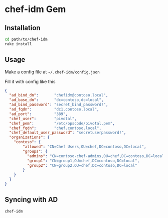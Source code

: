 # chef-idm Gem

## Installation

``` bash
cd path/to/chef-idm
rake install
```

## Usage

Make a config file at `~/.chef-idm/config.json`

Fill it with config like this

``` json
{
  "ad_bind_dn":       "chefidm@contoso.local",
  "ad_base_dn":       "dc=contoso,dc=local",
  "ad_bind_password": "secret_bind_password!",
  "ad_fqdn":          "dc1.contoso.local",
  "ad_port":          "389",
  "chef_user":        "pivotal",
  "chef_pem":         "/etc/opscode/pivotal.pem",
  "chef_fqdn":        "chef.contoso.local",
  "chef_default_user_password": "secretuserpassword!",
  "organizations": {
    "contoso": {
        "allowed": "CN=Chef Users,OU=chef,DC=contoso,DC=local",
        "groups": {
          "admins": "CN=contoso-chef-admins,OU=chef,DC=contoso,DC=local",
          "group1": "CN=group1,OU=chef,DC=contoso,DC=local",
          "group2": "CN=group2,OU=chef,DC=contoso,DC=local"
        }
    }
  }
}
```

## Syncing with AD

``` bash
chef-idm
```